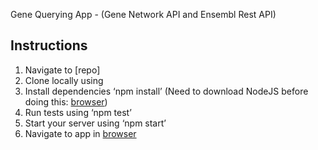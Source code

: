 Gene Querying App - (Gene Network API and Ensembl Rest API)

## Instructions 
1. Navigate to [repo]
2. Clone locally using
3. Install dependencies ‘npm install’ (Need to download NodeJS before doing this: [browser](https://nodejs.org/en/))
4. Run tests using ‘npm test’
5. Start your server using ‘npm start’
6. Navigate to app in [browser](https://localhost:3000)